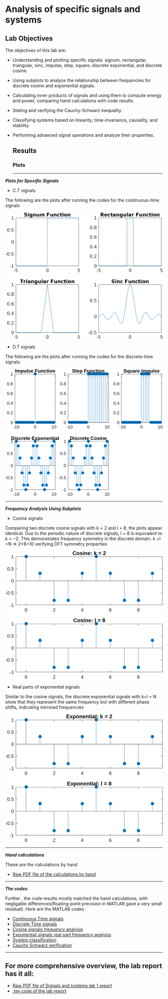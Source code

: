 # Analysis of specific signals and systems

## Lab Objectives

 The objectives of this lab are:
- Understanding and plotting specific signals: signum, rectangular, triangular, sinc, impulse, step, square, discrete exponential, and discrete cosine.
- Using subplots to analyze the relationship between frequencies for discrete cosine and exponential signals.
- Calculating inner products of signals and using them to compute energy and power, comparing hand calculations with code results.
- Stating and verifying the Cauchy-Schwarz inequality.
- Classifying systems based on linearity, time-invariance, causality, and stability.
- Performing advanced signal operations and analyze their properties.
  
  ## Results
  ### Plots
  ---
 ***Plots for Specific Signals***
 
 - C.T signals
 
 The following are the plots after running the codes for the continuous-time
 signals

![ Plots for Specific Signals-C.T signals](https://github.com/plochoidysis-ojwege/Signals-and-systems-lab/blob/main/Signals%20and%20systems%20lab%201/Results/Plots/Plot%20of%20%20CT%20signals.png)

 - D.T signals
   
The following are the plots after running the codes for the discrete-time signals.
 
![ Plots for Specific Signals-D.T signals](https://github.com/plochoidysis-ojwege/Signals-and-systems-lab/blob/main/Signals%20and%20systems%20lab%201/Results/Plots/Plot%20of%20DT%20signals.png)

---
***Frequency Analysis Using Subplots***

 - Cosine signals
   
Comparing two discrete cosine signals with k = 2 and l = 8, the plots appear identical. Due to the periodic nature of discrete signals, l = 8 is equivalent to k = −2. This demonstrates frequency symmetry in the discrete domain. k +l =N ⇒ 2+8=10 verifying DFT symmetry properties


![ Frequency Analysis Using Subplots-Cosine signals](https://github.com/plochoidysis-ojwege/Signals-and-systems-lab/blob/main/Signals%20and%20systems%20lab%201/Results/Plots/Plot%20of%20cosine%20signals.png)

 - Real parts of exponential signals


Similar to the cosine signals, the discrete exponential signals with k+l = N show that they represent the same frequency but with different phase shifts, indicating mirrored frequencies

![ Frequency Analysis Using Subplots-Real parts of exponential signals](https://github.com/plochoidysis-ojwege/Signals-and-systems-lab/blob/main/Signals%20and%20systems%20lab%201/Results/Plots/Plot%20of%20exponential%20signals.png)

---
***Hand calculations***

These are the calculations by hand
- [Raw PDF file of the calculations by hand](https://github.com/plochoidysis-ojwege/Signals-and-systems-lab/blob/main/Signals%20and%20systems%20lab%201/Results/calculations%20by%20hand/hands.pdf)

---
***The codes***

Further , the code results mostly matched the hand calculations, with negligable differences(floating-point precision in MATLAB gave a very small residual) .Here are the  MATLAB codes :
- [Continuous Time signals](https://github.com/plochoidysis-ojwege/Signals-and-systems-lab/blob/main/Signals%20and%20systems%20lab%201/Results/matlab%20codes/CT_signals.m)
- [Discrete Time signals](https://github.com/plochoidysis-ojwege/Signals-and-systems-lab/blob/main/Signals%20and%20systems%20lab%201/Results/matlab%20codes/DT_signals.m)
- [Cosine signals frequency analysis](https://github.com/plochoidysis-ojwege/Signals-and-systems-lab/blob/main/Signals%20and%20systems%20lab%201/Results/matlab%20codes/Cosine_signals_frequency_analysis.m)
- [Exponential signals real part frequency analysis](https://github.com/plochoidysis-ojwege/Signals-and-systems-lab/blob/main/Signals%20and%20systems%20lab%201/Results/matlab%20codes/Plot_of_exponential-signals_real_part_frequency_analysis.m)
- [System classification](https://github.com/plochoidysis-ojwege/Signals-and-systems-lab/blob/main/Signals%20and%20systems%20lab%201/Results/matlab%20codes/system_classification.m)
- [Cauchy Schwarz verification](https://github.com/plochoidysis-ojwege/Signals-and-systems-lab/blob/main/Signals%20and%20systems%20lab%201/Results/matlab%20codes/Cauchy_Schwarz.m)
---
## For more comprehensive overview, the lab report has it all: 
- [Raw PDF file of Signals and systems lab 1 report](https://github.com/plochoidysis-ojwege/Signals-and-systems-lab/blob/main/Signals%20and%20systems%20lab%201/The%20Lab%20Report/Signals_and_systems_Lab_1.pdf) 
- [.tex code of the lab report](https://github.com/plochoidysis-ojwege/Signals-and-systems-lab/blob/main/Signals%20and%20systems%20lab%201/The%20Lab%20Report/main.tex)

